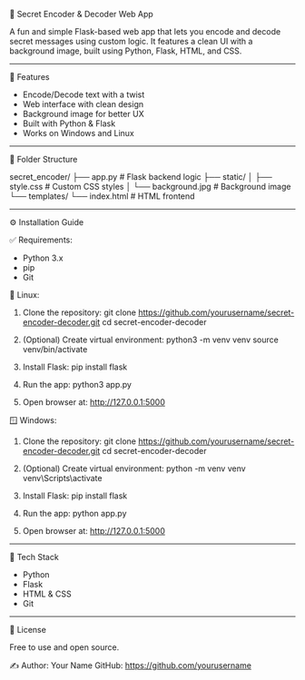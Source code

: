 
🔐 Secret Encoder & Decoder Web App

A fun and simple Flask-based web app that lets you encode and decode secret messages using custom logic. It features a clean UI with a background image, built using Python, Flask, HTML, and CSS.

---

📸 Features

- Encode/Decode text with a twist
- Web interface with clean design
- Background image for better UX
- Built with Python & Flask
- Works on Windows and Linux

---

📂 Folder Structure

secret_encoder/
├── app.py                  # Flask backend logic
├── static/
│   ├── style.css           # Custom CSS styles
│   └── background.jpg      # Background image
└── templates/
    └── index.html          # HTML frontend

---

⚙️ Installation Guide

✅ Requirements:
- Python 3.x
- pip
- Git

🐧 Linux:

1. Clone the repository:
   git clone https://github.com/yourusername/secret-encoder-decoder.git
   cd secret-encoder-decoder

2. (Optional) Create virtual environment:
   python3 -m venv venv
   source venv/bin/activate

3. Install Flask:
   pip install flask

4. Run the app:
   python3 app.py

5. Open browser at:
   http://127.0.0.1:5000

🪟 Windows:

1. Clone the repository:
   git clone https://github.com/yourusername/secret-encoder-decoder.git
   cd secret-encoder-decoder

2. (Optional) Create virtual environment:
   python -m venv venv
   venv\Scripts\activate

3. Install Flask:
   pip install flask

4. Run the app:
   python app.py

5. Open browser at:
   http://127.0.0.1:5000

---

🧠 Tech Stack

- Python
- Flask
- HTML & CSS
- Git

---

📄 License

Free to use and open source.

✍️ Author: Your Name
GitHub: https://github.com/yourusername
